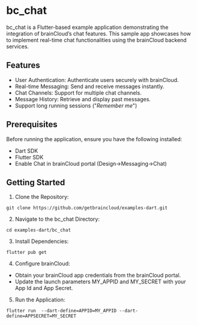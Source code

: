# bc_chat

bc_chat is a Flutter-based example application demonstrating the integration of brainCloud’s chat features. This sample app showcases how to implement real-time chat functionalities using the brainCloud backend services.

## Features

* User Authentication: Authenticate users securely with brainCloud.
* Real-time Messaging: Send and receive messages instantly.
* Chat Channels: Support for multiple chat channels.
* Message History: Retrieve and display past messages.
* Support long running sessions ("_Remember me_")

## Prerequisites

Before running the application, ensure you have the following installed:
* Dart SDK
* Flutter SDK
* Enable Chat in brainCloud portal (Design->Messaging->Chat)

## Getting Started

1.	Clone the Repository:
```shell
git clone https://github.com/getbraincloud/examples-dart.git
```

2.	Navigate to the bc_chat Directory:
```shell
cd examples-dart/bc_chat
```

3.	Install Dependencies:
```shell
flutter pub get
```

4.	Configure brainCloud:
* Obtain your brainCloud app credentials from the brainCloud portal.
* Update the launch parameters MY_APPID and MY_SECRET with your App Id and App Secret.
	
5.	Run the Application:
```shell
flutter run  --dart-define=APPID=MY_APPID --dart-define=APPSECRET=MY_SECRET
```

